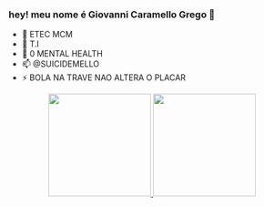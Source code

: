 ### hey! meu nome é Giovanni Caramello Grego 👋


- 🔭 ETEC MCM
- 🌱 T.I
- 🤔 0 MENTAL HEALTH
- 📫 @SUICIDEMELLO
- ⚡ BOLA NA TRAVE NAO ALTERA O PLACAR

<div align="center">
  <a href="https://github.com/iamGiovanniCaramelloGrego">
  <img height="180em" src="https://github-readme-stats.vercel.app/api?username=iamGiovanniCaramelloGrego&show_icons=true&theme=dracula&include_all_commits=true&count_private=true"/>
  <img height="180em" src="https://github-readme-stats.vercel.app/api/top-langs/?username=iamGiovanniCaramelloGrego&layout=compact&langs_count=7&theme=dracula"/>
</div>
